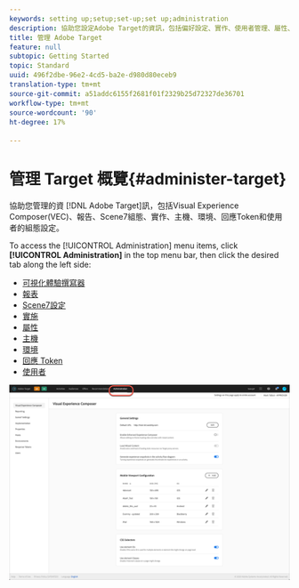```yaml
---
keywords: setting up;setup;set-up;set up;administration
description: 協助您設定Adobe Target的資訊，包括偏好設定、實作、使用者管理、屬性、Scene7設定、主機管理和回應Token。
title: 管理 Adobe Target
feature: null
subtopic: Getting Started
topic: Standard
uuid: 496f2dbe-96e2-4cd5-ba2e-d980d80eceb9
translation-type: tm+mt
source-git-commit: a51addc6155f2681f01f2329b25d72327de36701
workflow-type: tm+mt
source-wordcount: '90'
ht-degree: 17%

---
```



# 管理 Target 概覽{#administer-target}

協助您管理的資 [!DNL Adobe Target]訊，包括Visual Experience Composer(VEC)、報告、Scene7組態、實作、主機、環境、回應Token和使用者的組態設定。

To access the [!UICONTROL Administration] menu items, click **[!UICONTROL Administration]** in the top menu bar, then click the desired tab along the left side:

* [可視化體驗撰寫器](/help/administrating-target/visual-experience-composer-set-up.md)
* [報表](/help/administrating-target/reporting.md)
* [Scene7設定](/help/administrating-target/scene7-settings.md)
* [實施](/help/c-implementing-target/implementing-target.md)
* [屬性](/help/administrating-target/c-user-management/property-channel/property-channel.md)
* [主機](/help/administrating-target/hosts.md)
* [環境](/help/administrating-target/environments.md)
* [回應 Token](/help/administrating-target/response-tokens.md)
* [使用者](/help/administrating-target/c-user-management/user-management.md)

![Adobe Target管理功能表](/help/administrating-target/assets/administration.png)